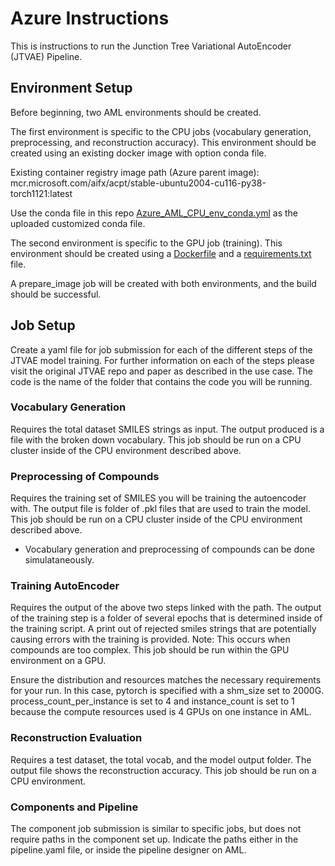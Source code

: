 # Azure Instructions
This is instructions to run the Junction Tree Variational AutoEncoder (JTVAE) Pipeline.

## Environment Setup

Before beginning, two AML environments should be created.

The first environment is specific to the CPU jobs (vocabulary generation, preprocessing, and reconstruction accuracy). This environment should be created using an existing docker image with option conda file.

Existing container registry image path (Azure parent image): mcr.microsoft.com/aifx/acpt/stable-ubuntu2004-cu116-py38-torch1121:latest

Use the conda file in this repo [Azure_AML_CPU_env_conda.yml](https://github.com/joverhul/JTVAE_Azure/blob/main/Azure_AML_CPU_env_conda.yml) as the uploaded customized conda file.

The second environment is specific to the GPU job (training). This environment should be created using a [Dockerfile](https://github.com/joverhul/JTVAE_Azure/blob/main/GPU_env_Dockerfile) and a [requirements.txt](https://github.com/joverhul/JTVAE_Azure/blob/main/GPU_env_requirements.txt) file.

A prepare_image job will be created with both environments, and the build should be successful.

## Job Setup

Create a yaml file for job submission for each of the different steps of the JTVAE model training. For further information on each of the steps please visit the original JTVAE repo and paper as described in the use case. The code is the name of the folder that contains the code you will be running.

### Vocabulary Generation
Requires the total dataset SMILES strings as input.  The output produced is a file with the broken down vocabulary. This job should be run on a CPU cluster inside of the CPU environment described above. 

### Preprocessing of Compounds
Requires the training set of SMILES you will be training the autoencoder with. The output file is folder of .pkl files that are used to train the model. This job should be run on a CPU cluster inside of the CPU environment described above.

* Vocabulary generation and preprocessing of compounds can be done simulataneously.

### Training AutoEncoder
Requires the output of the above two steps linked with the path. The output of the training step is a folder of several epochs that is determined inside of the training script. A print out of rejected smiles strings that are potentially causing errors with the training is provided. Note: This occurs when compounds are too complex. This job should be run within the GPU environment on a GPU. 

Ensure the distribution and resources matches the necessary requirements for your run.  In this case, pytorch is specified with a shm_size set to 2000G. 
process_count_per_instance is set to 4 and instance_count is set to 1 because the compute resources used is 4 GPUs on one instance in AML.

### Reconstruction Evaluation
Requires a test dataset, the total vocab, and the model output folder.  The output file shows the reconstruction accuracy.  This job should be run on a CPU environment.

### Components and Pipeline
The component job submission is similar to specific jobs, but does not require paths in the component set up. Indicate the paths either in the pipeline.yaml file, or inside the pipeline designer on AML.

